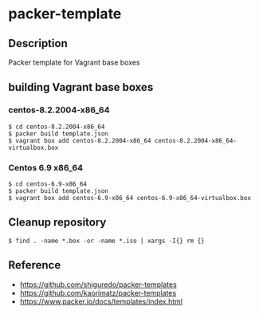 # packer-template

## Description

Packer template for Vagrant base boxes

## building Vagrant base boxes

### centos-8.2.2004-x86_64

```
$ cd centos-8.2.2004-x86_64
$ packer build template.json
$ vagrant box add centos-8.2.2004-x86_64 centos-8.2.2004-x86_64-virtualbox.box
```

### Centos 6.9 x86_64

```
$ cd centos-6.9-x86_64
$ packer build template.json
$ vagrant box add centos-6.9-x86_64 centos-6.9-x86_64-virtualbox.box
```


## Cleanup repository

```
$ find . -name *.box -or -name *.iso | xargs -I{} rm {}
```

## Reference

* https://github.com/shiguredo/packer-templates
* https://github.com/kaorimatz/packer-templates
* https://www.packer.io/docs/templates/index.html

